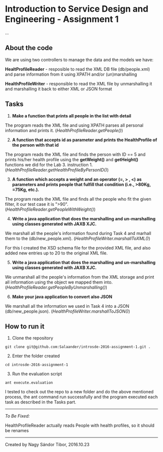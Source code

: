 # Introduction to Service Design and Engineering - Assignment 1

...

## About the code

We are using two controllers to manage the data and the models we have:

**HealtProfileReader** - resposible to read the XML DB file (db/people.xml) and parse information from it using XPATH and/or (un)marshalling

**HealthProfileWriter** - responsible to read the XML file by unmarshalling it and marshalling it back to either XML or JSON format

## Tasks

1. **Make a function that prints all people in the list with detail**

The program reads the XML file and using XPATH parses all personal information and prints it. (_HealthProfileReader.getPeople()_)

2. **A function that accepts id as parameter and prints the HealthProfile of the person with that id**

The program reads the XML file and finds the person with ID == 5 and prints his/her health profile using the **getWeight()** and **getHeight()** functions we did for the Lab 3. instruction 1. (_HealthProfileReader.getHealthProfileByPersonID()_)

3. **A function which accepts a weight and an operator (=, > , <) as parameters and prints people that fulfill that condition (i.e., >80Kg, =75Kg, etc.).**

The program reads the XML file and finds all the people who fit the given filter, it our test case it is ">90". (_HealthProfileReader.getPeopleWithWeight()_)

4. **Write a java application that does the marshalling and un-marshalling using classes generated with JAXB XJC.**

We marshall all the people's information found during Task 4 and marhall them to the (db/new_people.xml). (_HealthProfileWriter.marshallToXML()_)

For this I created the XSD schema file for the provided XML file, and also added new entries up to 20 to the original XML file.

5. **Write a java application that does the marshalling and un-marshalling using classes generated with JAXB XJC.**

We unmarshall all the people's information from the XML storage and print all information using the object we mapped them into. (_HealthProfileReader.getPeopleByUnmarshalling()_)

6. **Make your java application to convert also JSON**

We marshall all the information we used in Task 4 into a JSON (db/new_people.json). (_HealthProfileWriter.marshallToJSON()_)


## How to run it

1) Clone the repository

``git clone git@github.com:Salaander/introsde-2016-assignment-1.git .``

2) Enter the folder created

``cd introsde-2016-assignment-1``

3) Run the evaluation script

``ant execute.evaluation``

I tested to check out the repo to a new folder and do the above mentioned process, the ant command run successfully and the program executed each task as described in the Tasks part.

----

_To Be Fixed:_

HealthProfileReader actually reads People with health profiles, so it should be renames

----

Created by Nagy Sándor Tibor, 2016.10.23